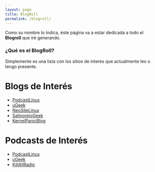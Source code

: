 ```yaml
---
layout: page
title: BlogRoll
permalink: /blogroll/
---
```


Como su nombre lo indica, éste página va a estar dedicada a todo el **Blogroll** que iré generando.

### ¿Qué es el BlogRoll?
Simplemente es una lista con los sitios de interés que actualmente leo o tengo presente.

# Blogs de Interés
* [PodcastLinux][1]
* [uGeek][2]
* [NeoSiteLinux][3]
* [SalmorejoGeek][4]
* [KernelPanicBlog][5]

[1]: https://podcastlinux.github.io
[2]: https://ugeek.github.io
[3]: https://www.neositelinux.com
[4]: https://www.salmorejogeek.com
[5]: https://kernelpanicblog.wordpress.com

# Podcasts de Interés
* [PodcastLinux][6]
* [uGeek][7]
* [KillAllRadio][8]

[6]: https://podcastlinux.github.io
[7]: https://ugeek.github.io
[8]: http://www.killallradio.tk